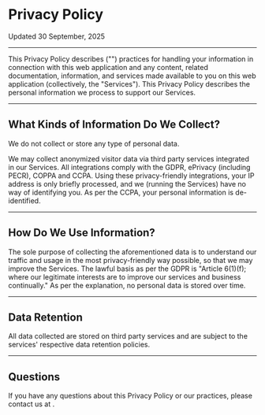 # Privacy Policy

Updated 30 September, 2025

---

This Privacy Policy describes <span x-text="$x.manifest.name"></span> ("<span x-text="$x.manifest.short_name"></span>") practices for handling your information in connection with this web application and any content, related documentation, information, and services made available to you on this web application (collectively, the "Services"). This Privacy Policy describes the personal information we process to support our Services.

---

## What Kinds of Information Do We Collect?​

We do not collect or store any type of personal data.

We may collect anonymized visitor data via third party services integrated in our Services. All integrations comply with the GDPR, ePrivacy (including PECR), COPPA and CCPA. Using these privacy-friendly integrations, your IP address is only briefly processed, and we (running the Services) have no way of identifying you. As per the CCPA, your personal information is de-identified.

---

## How Do We Use Information?​

The sole purpose of collecting the aforementioned data is to understand our traffic and usage in the most privacy-friendly way possible, so that we may improve the Services. The lawful basis as per the GDPR is "Article 6(1)(f); where our legitimate interests are to improve our services and business continually." As per the explanation, no personal data is stored over time.

---

## Data Retention​

All data collected are stored on third party services and are subject to the services' respective data retention policies.

---

## Questions​

If you have any questions about this Privacy Policy or our practices, please contact us at <a :href="'mailto:' + $x.manifest.email" x-text="$x.manifest.email"></a>.